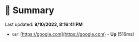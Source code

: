 # 📖 Summary
Last updated: **9/10/2022, 8:16:41 PM**

- `GET` [https://google.com](https://google.com) - **Up** (516ms)
